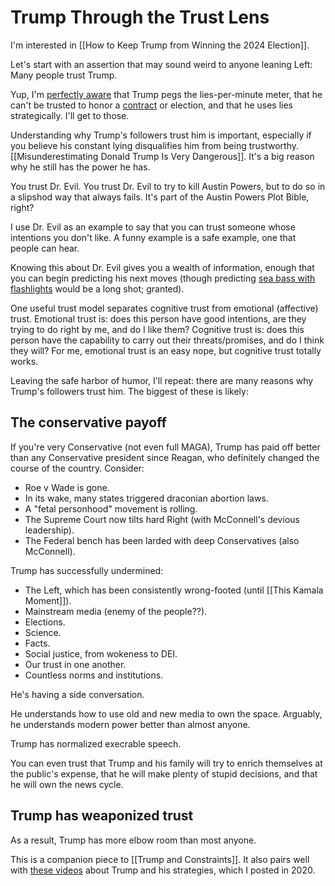 # Trump Through the Trust Lens

I'm interested in [[How to Keep Trump from Winning the 2024 Election]]. 

Let's start with an assertion that may sound weird to anyone leaning Left: Many people trust Trump. 

Yup, I'm [perfectly aware](https://bra.in/9qaY2m) that Trump pegs the lies-per-minute meter, that he can't be trusted to honor a [contract](https://bra.in/3jk3Ew) or election, and that he uses lies strategically. I'll get to those. 

Understanding why Trump's followers trust him is important, especially if you believe his constant lying disqualifies him from being trustworthy. [[Misunderestimating Donald Trump Is Very Dangerous]]. It's a big reason why he still has the power he has. 

You trust Dr. Evil. You trust Dr. Evil to try to kill Austin Powers, but to do so in a slipshod way that always fails. It's part of the Austin Powers Plot Bible, right? 

I use Dr. Evil as an example to say that you can trust someone whose intentions you don't like. A funny example is a safe example, one that people can hear. 

Knowing this about Dr. Evil gives you a wealth of information, enough that you can begin predicting his next moves (though predicting [sea bass with flashlights](https://www.youtube.com/watch?v=INFavIUmhcE) would be a long shot; granted). 

One useful trust model separates cognitive trust from emotional (affective) trust. Emotional trust is: does this person have good intentions, are they trying to do right by me, and do I like them? Cognitive trust is: does this person have the capability to carry out their threats/promises, and do I think they will? For me, emotional trust is an easy nope, but cognitive trust totally works. 

Leaving the safe harbor of humor, I'll repeat: there are many reasons why Trump's followers trust him. The biggest of these is likely:
## The conservative payoff 

If you're very Conservative (not even full MAGA), Trump has paid off better than any Conservative president since Reagan, who definitely changed the course of the country. Consider:
- Roe v Wade is gone. 
- In its wake, many states triggered draconian abortion laws. 
- A "fetal personhood" movement is rolling. 
- The Supreme Court now tilts hard Right (with McConnell's devious leadership). 
- The Federal bench has been larded with deep Conservatives (also McConnell). 

Trump has successfully undermined: 
- The Left, which has been consistently wrong-footed (until [[This Kamala Moment]]). 
- Mainstream media (enemy of the people??). 
- Elections. 
- Science. 
- Facts. 
- Social justice, from wokeness to DEI. 
- Our trust in one another. 
- Countless norms and institutions. 

He's having a side conversation. 

He understands how to use old and new media to own the space. Arguably, he understands modern power better than almost anyone. 

Trump has normalized execrable speech. 

You can even trust that Trump and his family will try to enrich themselves at the public's expense, that he will make plenty of stupid decisions, and that he will own the news cycle. 
## Trump has weaponized trust 



As a result, Trump has more elbow room than most anyone. 


This is a companion piece to [[Trump and Constraints]]. It also pairs well with [these videos](https://www.youtube.com/playlist?list=PLreQNsM8LqWAJFWfH3UCRo3QLxV8-wtol) about Trump and his strategies, which I posted in 2020. 
 